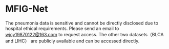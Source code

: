# MFIG-Net
The pneumonia data is sensitive and cannot be directly disclosed due to hospital ethical requirements. Please send an email to wjcy19870122@163.com to request access. The other two datasets（BLCA and LIHC） are publicly available and can be accessed directly.
